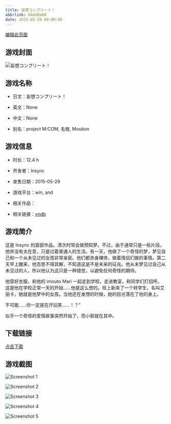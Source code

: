 ```yaml
---
title: 妄想コンプリート！
abbrlink: 84dd8a68
date: 2015-05-29 00:00:00
---
```

[编辑此页面](https://github.com/ACG-3/ADV3-source/blob/main/source/_posts/%E5%A6%84%E6%83%B3%E3%82%B3%E3%83%B3%E3%83%97%E3%83%AA%E3%83%BC%E3%83%88%EF%BC%81.md)

## 游戏封面

![妄想コンプリート！](https://pan.timero.xyz/d/onedrive/img_lib_001/%E5%A6%84%E6%83%B3%E3%82%B3%E3%83%B3%E3%83%97%E3%83%AA%E3%83%BC%E3%83%88%EF%BC%81_cover.avif)


## 游戏名称

- 日文：妄想コンプリート！
- 英文：None
- 中文：None

- 别名：project M:COM, 毛根, Moukon


## 游戏信息

- 时长：12.4 h
- 开发者：Insync
- 发售日期：2015-05-29
- 游戏平台：win, and
- 相关作品：

- 相关链接：[vndb](https://vndb.org/v14891)


## 游戏简介

这是 Insync 的首部作品。清次时常会做预知梦。不过，由于通常只是一些片段，他并没有太在意，只是过着普通人的生活。有一天，他做了一个奇怪的梦，梦见自己和一个从未见过的女孩非常亲密。他们都赤身裸体，做着情侣们做的事情。第二天早上醒来，他百思不得其解，不知道这是不是未来的征兆。他从未梦见过自己从未见过的人，所以他认为这只是一种错觉，以避免任何奇怪的期待。

他穿好衣服，和他的 imouto Mari 一起走到学校，走进教室，和同学们打招呼。这是他在学校正常一天的开始......他是这么想的。班上新来了一个转学生，名叫艾丽卡，她就是他梦中的女孩。当他还在发愣的时候，她的目光落在了他的身上。

不可能......你一定是在开玩笑......！？"

似乎一个奇怪的爱情故事突然开始了，而小智就在其中。




## 下载链接

[点击下载](https://pan.timero.xyz/onedrive/adv_lib_001/%E5%A6%84%E6%83%B3%E3%82%B3%E3%83%B3%E3%83%97%E3%83%AA%E3%83%BC%E3%83%88%EF%BC%81)


## 游戏截图


![Screenshot 1](https://pan.timero.xyz/d/onedrive/img_lib_001/%E5%A6%84%E6%83%B3%E3%82%B3%E3%83%B3%E3%83%97%E3%83%AA%E3%83%BC%E3%83%88%EF%BC%81_Screenshot_1.avif)

![Screenshot 2](https://pan.timero.xyz/d/onedrive/img_lib_001/%E5%A6%84%E6%83%B3%E3%82%B3%E3%83%B3%E3%83%97%E3%83%AA%E3%83%BC%E3%83%88%EF%BC%81_Screenshot_2.avif)

![Screenshot 3](https://pan.timero.xyz/d/onedrive/img_lib_001/%E5%A6%84%E6%83%B3%E3%82%B3%E3%83%B3%E3%83%97%E3%83%AA%E3%83%BC%E3%83%88%EF%BC%81_Screenshot_3.avif)

![Screenshot 4](https://pan.timero.xyz/d/onedrive/img_lib_001/%E5%A6%84%E6%83%B3%E3%82%B3%E3%83%B3%E3%83%97%E3%83%AA%E3%83%BC%E3%83%88%EF%BC%81_Screenshot_4.avif)

![Screenshot 5](https://pan.timero.xyz/d/onedrive/img_lib_001/%E5%A6%84%E6%83%B3%E3%82%B3%E3%83%B3%E3%83%97%E3%83%AA%E3%83%BC%E3%83%88%EF%BC%81_Screenshot_5.avif)

